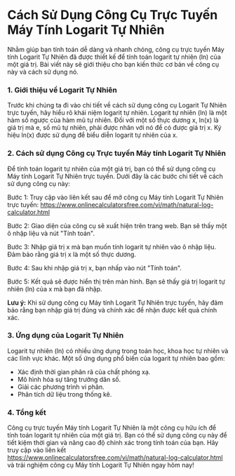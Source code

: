 Cách Sử Dụng Công Cụ Trực Tuyến Máy Tính Logarit Tự Nhiên
=========================================================

Nhằm giúp bạn tính toán dễ dàng và nhanh chóng, công cụ trực tuyến Máy tính Logarit Tự Nhiên đã được thiết kế để tính toán logarit tự nhiên (ln) của một giá trị. Bài viết này sẽ giới thiệu cho bạn kiến thức cơ bản về công cụ này và cách sử dụng nó.

### 1. Giới thiệu về Logarit Tự Nhiên

Trước khi chúng ta đi vào chi tiết về cách sử dụng công cụ Logarit Tự Nhiên trực tuyến, hãy hiểu rõ khái niệm logarit tự nhiên. Logarit tự nhiên (ln) là một hàm số ngược của hàm mũ tự nhiên. Đối với một số thực dương x, ln(x) là giá trị mà e, số mũ tự nhiên, phải được nhân với nó để có được giá trị x. Ký hiệu ln(x) được sử dụng để biểu diễn logarit tự nhiên của x.

### 2. Cách sử dụng Công cụ Trực tuyến Máy tính Logarit Tự Nhiên

Để tính toán logarit tự nhiên của một giá trị, bạn có thể sử dụng công cụ Máy tính Logarit Tự Nhiên trực tuyến. Dưới đây là các bước chi tiết về cách sử dụng công cụ này:

Bước 1: Truy cập vào liên kết sau để mở công cụ Máy tính Logarit Tự Nhiên trực tuyến: <https://www.onlinecalculatorsfree.com/vi/math/natural-log-calculator.html>

Bước 2: Giao diện của công cụ sẽ xuất hiện trên trang web. Bạn sẽ thấy một ô nhập liệu và nút "Tính toán".

Bước 3: Nhập giá trị x mà bạn muốn tính logarit tự nhiên vào ô nhập liệu. Đảm bảo rằng giá trị x là một số thực dương.

Bước 4: Sau khi nhập giá trị x, bạn nhấp vào nút "Tính toán".

Bước 5: Kết quả sẽ được hiển thị trên màn hình. Bạn sẽ thấy giá trị logarit tự nhiên (ln) của x mà bạn đã nhập.

**Lưu ý:** Khi sử dụng công cụ Máy tính Logarit Tự Nhiên trực tuyến, hãy đảm bảo rằng bạn nhập giá trị đúng và chính xác để nhận được kết quả chính xác.

### 3. Ứng dụng của Logarit Tự Nhiên

Logarit tự nhiên (ln) có nhiều ứng dụng trong toán học, khoa học tự nhiên và các lĩnh vực khác. Một số ứng dụng phổ biến của logarit tự nhiên bao gồm:

- Xác định thời gian phân rã của chất phóng xạ.
- Mô hình hóa sự tăng trưởng dân số.
- Giải các phương trình vi phân.
- Phân tích dữ liệu trong thống kê.

### 4. Tổng kết

Công cụ trực tuyến Máy tính Logarit Tự Nhiên là một công cụ hữu ích để tính toán logarit tự nhiên của một giá trị. Bạn có thể sử dụng công cụ này để tiết kiệm thời gian và nâng cao độ chính xác trong tính toán của bạn. Hãy truy cập vào liên kết <https://www.onlinecalculatorsfree.com/vi/math/natural-log-calculator.html> và trải nghiệm công cụ Máy tính Logarit Tự Nhiên ngay hôm nay!